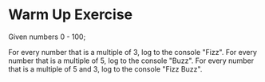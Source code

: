 # Warm Up Exercise

Given numbers 0 - 100;

For every number that is a multiple of 3, log to the console "Fizz".
For every number that is a multiple of 5, log to the console "Buzz".
For every number that is a multiple of 5 and 3, log to the console "Fizz Buzz".
